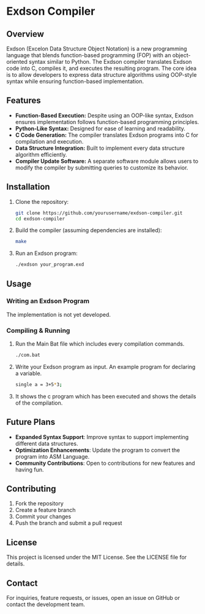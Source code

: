 # Exdson Compiler

## Overview
Exdson (Excelon Data Structure Object Notation) is a new programming language that blends function-based programming (FOP) with an object-oriented syntax similar to Python. The Exdson compiler translates Exdson code into C, compiles it, and executes the resulting program. The core idea is to allow developers to express data structure algorithms using OOP-style syntax while ensuring function-based implementation.

## Features
- **Function-Based Execution:** Despite using an OOP-like syntax, Exdson ensures implementation follows function-based programming principles.
- **Python-Like Syntax:** Designed for ease of learning and readability.
- **C Code Generation:** The compiler translates Exdson programs into C for compilation and execution.
- **Data Structure Integration:** Built to implement every data structure algorithm efficiently.
- **Compiler Update Software:** A separate software module allows users to modify the compiler by submitting queries to customize its behavior.

## Installation
1. Clone the repository:
   ```sh
   git clone https://github.com/yourusername/exdson-compiler.git
   cd exdson-compiler
   ```
2. Build the compiler (assuming dependencies are installed):
   ```sh
   make
   ```
3. Run an Exdson program:
   ```sh
   ./exdson your_program.exd
   ```

## Usage
### Writing an Exdson Program
The implementation is not yet developed.


### Compiling & Running
1. Run the Main Bat file which includes every compilation commands.
   ```sh
   ./com.bat
   ```
3. Write your Exdson program as input.
   An example program for declaring a variable.
   ```sh
   single a = 3+5*3;
   ```
4. It shows the c program which has been executed and shows the details of the compilation.


## Future Plans
- **Expanded Syntax Support**: Improve syntax to support implementing different data structures.
- **Optimization Enhancements**: Update the program to convert the program into ASM Language.
- **Community Contributions**: Open to contributions for new features and having fun.


## Contributing
1. Fork the repository
2. Create a feature branch
3. Commit your changes
4. Push the branch and submit a pull request

## License
This project is licensed under the MIT License. See the LICENSE file for details.

## Contact
For inquiries, feature requests, or issues, open an issue on GitHub or contact the development team.

